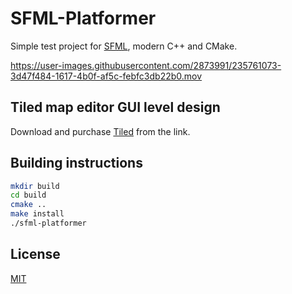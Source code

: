 # SFML-Platformer

Simple test project for [SFML](https://github.com/SFML/SFML), modern C++ and CMake.

https://user-images.githubusercontent.com/2873991/235761073-3d47f484-1617-4b0f-af5c-febfc3db22b0.mov

## Tiled map editor GUI level design

Download and purchase [Tiled](https://www.mapeditor.org/) from the link.

## Building instructions

```bash
mkdir build
cd build
cmake ..
make install
./sfml-platformer
```

## License

[MIT](https://choosealicense.com/licenses/mit/)
